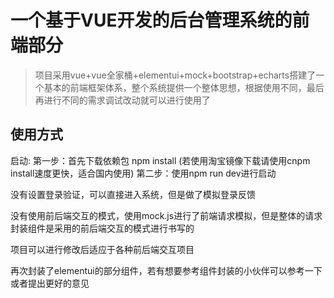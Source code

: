 # 一个基于VUE开发的后台管理系统的前端部分

> 项目采用vue+vue全家桶+elementui+mock+bootstrap+echarts搭建了一个基本的前端框架体系，整个系统提供一个整体思想，根据使用不同，最后再进行不同的需求调试改动就可以进行使用了

## 使用方式

启动:
第一步：首先下载依赖包 npm install (若使用淘宝镜像下载请使用cnpm install速度更快，适合国内使用)
第二步：使用npm run dev进行启动

没有设置登录验证，可以直接进入系统，但是做了模拟登录反馈

没有使用前后端交互的模式，使用mock.js进行了前端请求模拟，但是整体的请求封装组件是采用的前后端交互的模式进行书写的

项目可以进行修改后适应于各种前后端交互项目

再次封装了elementui的部分组件，若有想要参考组件封装的小伙伴可以参考一下或者提出更好的意见




